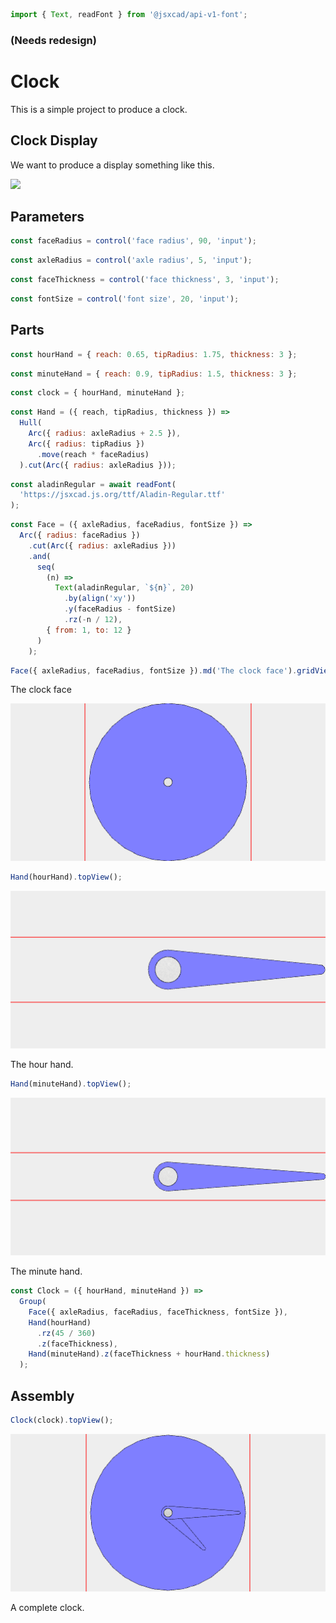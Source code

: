 ```JavaScript
import { Text, readFont } from '@jsxcad/api-v1-font';
```

### (Needs redesign)

# Clock

This is a simple project to produce a clock.

## Clock Display

We want to produce a display something like this.

<img src="https://upload.wikimedia.org/wikipedia/commons/a/a4/Wecker_mit_Radium.jpg" width="256">

## Parameters

```JavaScript
const faceRadius = control('face radius', 90, 'input');
```

```JavaScript
const axleRadius = control('axle radius', 5, 'input');
```

```JavaScript
const faceThickness = control('face thickness', 3, 'input');
```

```JavaScript
const fontSize = control('font size', 20, 'input');
```

## Parts

```JavaScript
const hourHand = { reach: 0.65, tipRadius: 1.75, thickness: 3 };
```

```JavaScript
const minuteHand = { reach: 0.9, tipRadius: 1.5, thickness: 3 };
```

```JavaScript
const clock = { hourHand, minuteHand };
```

```JavaScript
const Hand = ({ reach, tipRadius, thickness }) =>
  Hull(
    Arc({ radius: axleRadius + 2.5 }),
    Arc({ radius: tipRadius })
      .move(reach * faceRadius)
  ).cut(Arc({ radius: axleRadius }));
```

```JavaScript
const aladinRegular = await readFont(
  'https://jsxcad.js.org/ttf/Aladin-Regular.ttf'
);
```

```JavaScript
const Face = ({ axleRadius, faceRadius, fontSize }) =>
  Arc({ radius: faceRadius })
    .cut(Arc({ radius: axleRadius }))
    .and(
      seq(
        (n) =>
          Text(aladinRegular, `${n}`, 20)
            .by(align('xy'))
            .y(faceRadius - fontSize)
            .rz(-n / 12),
        { from: 1, to: 12 }
      )
    );
```

```JavaScript
Face({ axleRadius, faceRadius, fontSize }).md('The clock face').gridView();
```

The clock face

![Image](clock.md.$5.png)

```JavaScript
Hand(hourHand).topView();
```

![Image](clock.md.$6.png)

The hour hand.

```JavaScript
Hand(minuteHand).topView();
```

![Image](clock.md.$8.png)

The minute hand.

```JavaScript
const Clock = ({ hourHand, minuteHand }) =>
  Group(
    Face({ axleRadius, faceRadius, faceThickness, fontSize }),
    Hand(hourHand)
      .rz(45 / 360)
      .z(faceThickness),
    Hand(minuteHand).z(faceThickness + hourHand.thickness)
  );
```

## Assembly

```JavaScript
Clock(clock).topView();
```

![Image](clock.md.$11.png)

A complete clock.

